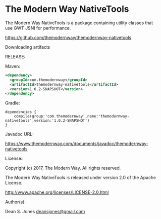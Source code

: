 The Modern Way NativeTools
======

The Modern Way NativeTools is a package containing utility classes that use GWT JSNI for performance.

https://github.com/themodernway/themodernway-nativetools

Downloading artifacts

RELEASE:

Maven:

```xml
<dependency>
  <groupId>com.themodernway</groupId>
  <artifactId>themodernway-nativetools</artifactId>
  <version>1.0.2-SNAPSHOT</version>
</dependency>
```
Gradle:

```
dependencies {
    compile(group:'com.themodernway',name:'themodernway-nativetools',version:'1.0.2-SNAPSHOT')
}
```
Javadoc URL:

https://www.themodernway.com/documents/javadoc/themodernway-nativetools

License::

Copyright (c) 2017, The Modern Way. All rights reserved.

The Modern Way NativeTools is released under version 2.0 of the Apache License.

http://www.apache.org/licenses/LICENSE-2.0.html

Author(s):

Dean S. Jones
deansjones@gmail.com